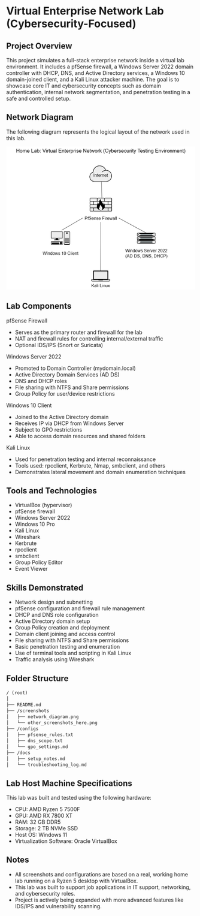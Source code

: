 # Virtual Enterprise Network Lab (Cybersecurity-Focused)

## Project Overview

This project simulates a full-stack enterprise network inside a virtual lab environment. It includes a pfSense firewall, a Windows Server 2022 domain controller with DHCP, DNS, and Active Directory services, a Windows 10 domain-joined client, and a Kali Linux attacker machine. The goal is to showcase core IT and cybersecurity concepts such as domain authentication, internal network segmentation, and penetration testing in a safe and controlled setup.

## Network Diagram

The following diagram represents the logical layout of the network used in this lab.

![Network Diagram](screenshots/Network_Diagram.png)

## Lab Components

pfSense Firewall
- Serves as the primary router and firewall for the lab
- NAT and firewall rules for controlling internal/external traffic
- Optional IDS/IPS (Snort or Suricata)

Windows Server 2022
- Promoted to Domain Controller (mydomain.local)
- Active Directory Domain Services (AD DS)
- DNS and DHCP roles
- File sharing with NTFS and Share permissions
- Group Policy for user/device restrictions

Windows 10 Client
- Joined to the Active Directory domain
- Receives IP via DHCP from Windows Server
- Subject to GPO restrictions
- Able to access domain resources and shared folders

Kali Linux
- Used for penetration testing and internal reconnaissance
- Tools used: rpcclient, Kerbrute, Nmap, smbclient, and others
- Demonstrates lateral movement and domain enumeration techniques

## Tools and Technologies

- VirtualBox (hypervisor)
- pfSense firewall
- Windows Server 2022
- Windows 10 Pro
- Kali Linux
- Wireshark
- Kerbrute
- rpcclient
- smbclient
- Group Policy Editor
- Event Viewer

## Skills Demonstrated

- Network design and subnetting
- pfSense configuration and firewall rule management
- DHCP and DNS role configuration
- Active Directory domain setup
- Group Policy creation and deployment
- Domain client joining and access control
- File sharing with NTFS and Share permissions
- Basic penetration testing and enumeration
- Use of terminal tools and scripting in Kali Linux
- Traffic analysis using Wireshark

## Folder Structure
```
/ (root)
│
├── README.md
├── /screenshots
│   ├── network_diagram.png
│   └── other_screenshots_here.png
├── /configs
│   ├── pfsense_rules.txt
│   ├── dns_scope.txt
│   └── gpo_settings.md
├── /docs
│   ├── setup_notes.md
│   └── troubleshooting_log.md
```
## Lab Host Machine Specifications

This lab was built and tested using the following hardware:

- CPU: AMD Ryzen 5 7500F
- GPU: AMD RX 7800 XT
- RAM: 32 GB DDR5
- Storage: 2 TB NVMe SSD
- Host OS: Windows 11
- Virtualization Software: Oracle VirtualBox

## Notes

- All screenshots and configurations are based on a real, working home lab running on a Ryzen 5 desktop with VirtualBox.
- This lab was built to support job applications in IT support, networking, and cybersecurity roles.
- Project is actively being expanded with more advanced features like IDS/IPS and vulnerability scanning.
